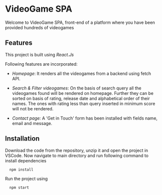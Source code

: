 
# VideoGame SPA

Welcome to VideoGame SPA, front-end of a platform where you have been provided hundreds of videogames


## Features
This project is built using *React.Js*

Following features are incorporated:

* *Homepage*: It renders all the videogames from a backend using fetch API.

* *Search & Filter videogames*: On the basis of search query all the videogames found will be rendered on homepage. Further they can be sorted on basis of rating, release date and alphabetical order of their names. The ones with rating less than query inserted in minimum score will not be rendered.



* *Contact page:* A 'Get in Touch' form has been installed with fields name, email and message.


## Installation
Download the code from the repository, unzip it and open the project in VSCode. 
Now navigate to main directory and run following command to install dependencies
```bash
  npm install 
```
Run the project using 
```bash
  npm start
``` 
